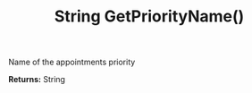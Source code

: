 ﻿---
uid: crmscript_ref_NSAppointment_GetPriorityName
title: String GetPriorityName()
intellisense: NSAppointment.GetPriorityName
keywords: NSAppointment, GetPriorityName
so.topic: reference
---

Name of the appointments priority

**Returns:** String



